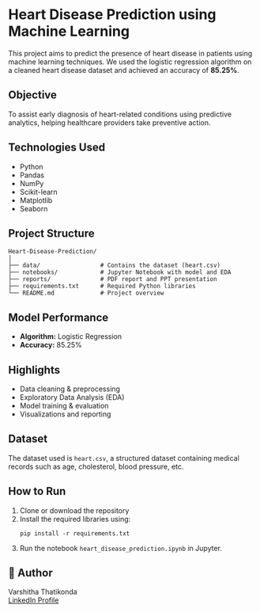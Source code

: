 # Heart Disease Prediction using Machine Learning

This project aims to predict the presence of heart disease in patients using machine learning techniques. We used the logistic regression algorithm on a cleaned heart disease dataset and achieved an accuracy of **85.25%**.

## Objective
To assist early diagnosis of heart-related conditions using predictive analytics, helping healthcare providers take preventive action.

## Technologies Used
- Python
- Pandas
- NumPy
- Scikit-learn
- Matplotlib
- Seaborn

## Project Structure
```
Heart-Disease-Prediction/
│
├── data/                 # Contains the dataset (heart.csv)
├── notebooks/            # Jupyter Notebook with model and EDA
├── reports/              # PDF report and PPT presentation
├── requirements.txt      # Required Python libraries
└── README.md             # Project overview
```

## Model Performance
- **Algorithm:** Logistic Regression
- **Accuracy:** 85.25%

## Highlights
- Data cleaning & preprocessing
- Exploratory Data Analysis (EDA)
- Model training & evaluation
- Visualizations and reporting

## Dataset
The dataset used is `heart.csv`, a structured dataset containing medical records such as age, cholesterol, blood pressure, etc.

## How to Run
1. Clone or download the repository
2. Install the required libraries using:  
   ```
   pip install -r requirements.txt
   ```
3. Run the notebook `heart_disease_prediction.ipynb` in Jupyter.

## 📌 Author
Varshitha Thatikonda  
[LinkedIn Profile](https://www.linkedin.com/in/thatikonda-varshitha-7589941a3/)
